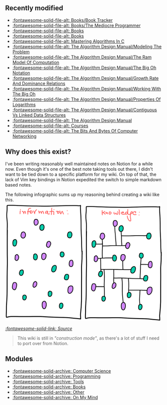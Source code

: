 Recently modified
---

<!--
RECENTLYMODIFIEDBEGIN
-->

- [:fontawesome-solid-file-alt: Books/Book Tracker](books/00-book-tracker.md)
- [:fontawesome-solid-file-alt: Books/The Mediocre Programmer](books/01-the-mediocre-programmer.md)
- [:fontawesome-solid-file-alt: Books](books/index.md)
- [:fontawesome-solid-file-alt: Books](computer-science/books/index.md)
- [:fontawesome-solid-file-alt: Mastering Algorithms In C](computer-science/books/mastering-algorithms-in-c/index.md)
- [:fontawesome-solid-file-alt: The Algorithm Design Manual/Modeling The Problem](computer-science/books/the-algorithm-design-manual/14-modeling-the-problem.md)
- [:fontawesome-solid-file-alt: The Algorithm Design Manual/The Ram Model Of Computation](computer-science/books/the-algorithm-design-manual/21-the-ram-model-of-computation.md)
- [:fontawesome-solid-file-alt: The Algorithm Design Manual/The Big Oh Notation](computer-science/books/the-algorithm-design-manual/22-the-big-oh-notation.md)
- [:fontawesome-solid-file-alt: The Algorithm Design Manual/Growth Rate And Dominance Relations](computer-science/books/the-algorithm-design-manual/23-growth-rate-and-dominance-relations.md)
- [:fontawesome-solid-file-alt: The Algorithm Design Manual/Working With The Big Oh](computer-science/books/the-algorithm-design-manual/24-working-with-the-big-oh.md)
- [:fontawesome-solid-file-alt: The Algorithm Design Manual/Properties Of Logarithms](computer-science/books/the-algorithm-design-manual/27-properties-of-logarithms.md)
- [:fontawesome-solid-file-alt: The Algorithm Design Manual/Contiguous Vs Linked Data Structures](computer-science/books/the-algorithm-design-manual/31-contiguous-vs-linked-data-structures.md)
- [:fontawesome-solid-file-alt: The Algorithm Design Manual](computer-science/books/the-algorithm-design-manual/index.md)
- [:fontawesome-solid-file-alt: Courses](computer-science/computer-networking/courses/index.md)
- [:fontawesome-solid-file-alt: The Bits And Bytes Of Computer Networking](computer-science/computer-networking/courses/the-bits-and-bytes-of-computer-networking/index.md)

<!--
RECENTLYMODIFIEDEND
-->


Why does this exist?
---

I've been writing reasonably well maintained notes on Notion for a while now. Even though it's one of the best note taking tools out there, I didn't want to be tied down to a specific platform for my wiki. On top of that, the lack of Vim key bindings in Notion expedited the switch to simple markdown based notes.

The following infographic sums up my reasoning behind creating a wiki like this.
<img src="assets/images/information-vs-knowledge.png" alt="information-vs-knowledge" class="responsive">

*[:fontawesome-solid-link: Source](https://www.gapingvoid.com/blog/2014/01/22/information-vs-knowledge/)*

> This wiki is still in *"construction mode"*, as there's a lot of stuff I need to port over from Notion.

Modules
---

- [:fontawesome-solid-archive: Computer Science](./computer-science/index.md)
- [:fontawesome-solid-archive: Programming](./programming/index.md)
- [:fontawesome-solid-archive: Tools](./tools/index.md)
- [:fontawesome-solid-archive: Books](books/index.md)
- [:fontawesome-solid-archive: Other](other/index.md)
- [:fontawesome-solid-archive: On My Mind](on-my-mind/index.md)

